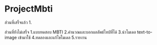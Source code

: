 # ProjectMbti

ส่วนที่เสร็จแล้ว
1.



ส่วนที่ยังไม่เสร็จ
1.แบบทดสอบ MBTI 
2.คำนวณและบอกผลลัพธ์ไทป์ที่ได้
3.นำโมเดล text-to-image เข้ามาใช้
4.ทดลองและแก้ไขโมเดล
5.รายงาน
